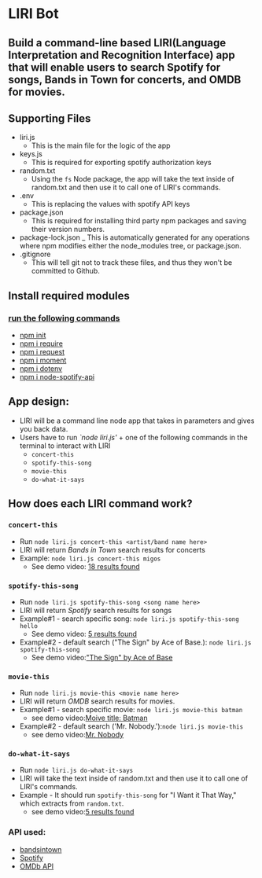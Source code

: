 # LIRI Bot
## Build a command-line based LIRI(Language Interpretation and Recognition Interface) app that will enable users to search Spotify for songs, Bands in Town for concerts, and OMDB for movies.

## Supporting Files
* liri.js 
    - This is the main file for the logic of the app
* keys.js
    - This is required for exporting spotify authorization keys
* random.txt
    - Using the `fs` Node package, the app will take the text inside of random.txt and then use it to call one of LIRI's commands.
* .env
    - This is replacing the values with spotify API keys 
* package.json
    - This is required for installing third party npm packages and saving their version numbers. 
* package-lock.json
    _ This is automatically generated for any operations where npm modifies either the node_modules tree, or package.json. 
* .gitignore
    - This will tell git not to track these files, and thus they won't be committed to Github.


## Install required modules
###  [run the following commands](https://docs.npmjs.com/getting-started/installing-npm-packages-locally)
* [npm init](https://docs.npmjs.com/cli/init)
* [npm i require](https://www.npmjs.com/package/require)
* [npm i request](https://www.npmjs.com/package/request)
* [npm i moment](https://www.npmjs.com/package/moment)
* [npm i dotenv](https://www.npmjs.com/package/dotenv)
* [npm i node-spotify-api](https://www.npmjs.com/package/node-spotify-api)

## App design:
- LIRI will be a command line node app that takes in parameters and gives you back data.
- Users have to run *`node liri.js'* + one of the following commands in the terminal to interact with LIRI
   * `concert-this`
   * `spotify-this-song`
   * `movie-this`
   * `do-what-it-says`

## How does each LIRI command work?
### `concert-this`
* Run `node liri.js concert-this <artist/band name here>`
* LIRI will return *Bands in Town* search results for concerts
* Example: `node liri.js concert-this migos` 
    - See demo video: [18 results found](https://drive.google.com/file/d/1tjAqB00snQmh31LWlp-Q20s8BCejO2Vg/view)

### `spotify-this-song`
* Run `node liri.js spotify-this-song <song name here>`
* LIRI will return *Spotify* search results for songs
* Example#1 - search specific song: `node liri.js spotify-this-song hello`
    - See demo video: [5 results found](https://drive.google.com/file/d/1QTlim7rHYWNstyh5AxQph9uzMz4LzWIs/view)
* Example#2 - default search ("The Sign" by Ace of Base.): `node liri.js spotify-this-song`
    - See demo video:["The Sign" by Ace of Base](https://drive.google.com/file/d/1eiVaX08WbJmqj79Sy2Una7IOUEx9yIG8/view)    

### `movie-this`
* Run `node liri.js movie-this <movie name here>`
* LIRI will return *OMDB* search results for movies.
* Example#1 - search specific movie: `node liri.js movie-this batman`
    - see demo video:[Moive title: Batman](https://drive.google.com/file/d/1Y61UwqDWFeIhLUwyzAOe0AXKPxPo0g8W/view)
* Example#2 - default search ('Mr. Nobody.'):`node liri.js movie-this`
    - see demo video:[Mr. Nobody](https://drive.google.com/file/d/1n4woz6YOi0AgnePO63gE0KKr4TF5SCza/view)

### `do-what-it-says`
* Run `node liri.js do-what-it-says`
* LIRI will take the text inside of random.txt and then use it to call one of LIRI's commands.
* Example - It should run `spotify-this-song` for "I Want it That Way," which extracts from `random.txt`.
    - see demo video:[5 results found](https://drive.google.com/file/d/13qAvoM5HlF0Y77UnH2E7UqTHr8rmdUX9/view)

### API used:
* [bandsintown](https://app.swaggerhub.com/apis/Bandsintown/PublicAPI/3.0.0)
* [Spotify](https://developer.spotify.com/documentation/web-api/)
* [OMDb API](https://www.omdbapi.com/)



